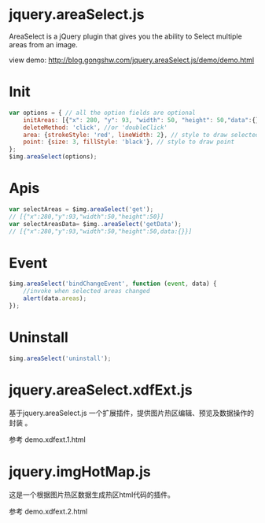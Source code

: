 jquery.areaSelect.js
====================

AreaSelect is a jQuery plugin that gives you the ability to Select multiple areas from an image.

view demo: http://blog.gongshw.com/jquery.areaSelect.js/demo/demo.html

Init
====
```javascript
var options = { // all the option fields are optional
	initAreas: [{"x": 280, "y": 93, "width": 50, "height": 50,"data":{}}], // the initial areas when the plugin load
	deleteMethod: 'click', //or 'doubleClick'
	area: {strokeStyle: 'red', lineWidth: 2}, // style to draw selected areas
	point: {size: 3, fillStyle: 'black'}, // style to draw point
};
$img.areaSelect(options);
```

Apis
=================
```javascript
var selectAreas = $img.areaSelect('get');
// [{"x":280,"y":93,"width":50,"height":50}]
var selectAreasData= $img..areaSelect('getData');
// [{"x":280,"y":93,"width":50,"height":50,data:{}}]
```

Event
=====
```javascript
$img.areaSelect('bindChangeEvent', function (event, data) {
	//invoke when selected areas changed
	alert(data.areas);
});
```

Uninstall
=========
```javascript
$img.areaSelect('uninstall');
```

jquery.areaSelect.xdfExt.js
====================

基于jquery.areaSelect.js 一个扩展插件，提供图片热区编辑、预览及数据操作的封装 。

参考 demo.xdfext.1.html

jquery.imgHotMap.js
====================

这是一个根据图片热区数据生成热区html代码的插件。

参考 demo.xdfext.2.html
